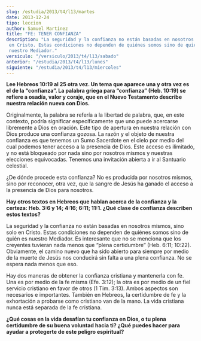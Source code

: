 ```yaml
---
slug: /estudia/2013/t4/l13/martes
date: 2013-12-24
tipo: leccion
author: Samuel Martínez
title: "FE: TENER CONFIANZA"
description: "La seguridad y la confianza no están basadas en nosotros mismos, sino solo en Cristo. Estas condiciones no dependen de quiénes somos sino de quién es nuestro Mediador."
versiculo: "/versiculo/2013/t4/l13/sabado"
anterior: "/estudia/2013/t4/l13/lunes"
siguiente: "/estudia/2013/t4/l13/miercoles"
---
```


**Lee Hebreos 10:19 al 25 otra vez. Un tema que aparece una y otra vez es el de la “confianza”. La palabra griega para “confianza” (Heb. 10:19) se refiere a osadía, valor y coraje, que en el Nuevo Testamento describe nuestra relación nueva con Dios.**

Originalmente, la palabra se refería a la libertad de palabra, que, en este contexto, podría significar específicamente que uno puede acercarse libremente a Dios en oración. Este tipo de apertura en nuestra relación con Dios produce una confianza gozosa. La razón y el objeto de nuestra confianza es que tenemos un Sumo Sacerdote en el cielo por medio del cual podemos tener acceso a la presencia de Dios. Este acceso es ilimitado, y no está bloqueado por nada sino por nosotros mismos y nuestras elecciones equivocadas. Tenemos una invitación abierta a ir al Santuario celestial.

¿De dónde procede esta confianza? No es producida por nosotros mismos, sino por reconocer, otra vez, que la sangre de Jesús ha ganado el acceso a la presencia de Dios para nosotros.

**Hay otros textos en Hebreos que hablan acerca de la confianza y la certeza: Heb. 3:6 y 14; 4:16; 6:11; 11:1. ¿Qué clase de confianza describen estos textos?**

La seguridad y la confianza no están basadas en nosotros mismos, sino solo en Cristo. Estas condiciones no dependen de quiénes somos sino de quién es nuestro Mediador. Es interesante que no se menciona que los creyentes tuvieran nada menos que “plena certidumbre” (Heb. 6:11; 10:22). Obviamente, el camino nuevo que ha sido abierto para siempre por medio de la muerte de Jesús nos conducirá sin falta a una plena confianza. No se espera nada menos que eso.

Hay dos maneras de obtener la confianza cristiana y mantenerla con fe. Una es por medio de la fe misma (Efe. 3:12); la otra es por medio de un fiel servicio cristiano en favor de otros (1 Tim. 3:13). Ambos aspectos son necesarios e importantes. También en Hebreos, la certidumbre de fe y la exhortación a probarse como cristiano van de la mano. La vida cristiana nunca está separada de la fe cristiana.

**¿Qué cosas en la vida desafían tu confianza en Dios, o tu plena certidumbre de su buena voluntad hacia ti? ¿Qué puedes hacer para ayudar a protegerte de este peligro espiritual?**
